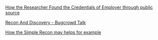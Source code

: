 [How the Researcher Found the Credentials of Employer through public source](https://infosecwriteups.com/how-recon-helped-samsung-protect-their-production-repositories-of-samsungtv-ecommerce-estores-4c51d6ec4fdd)

[Recon And Discovery - Bugcrowd Talk](https://youtu.be/La3iWKRX-tE)

[How the Simple Recon may helps for example](https://infosecwriteups.com/an-effective-5-min-recon-leads-to-a-hall-of-fame-ae7f20e5cf1a)
